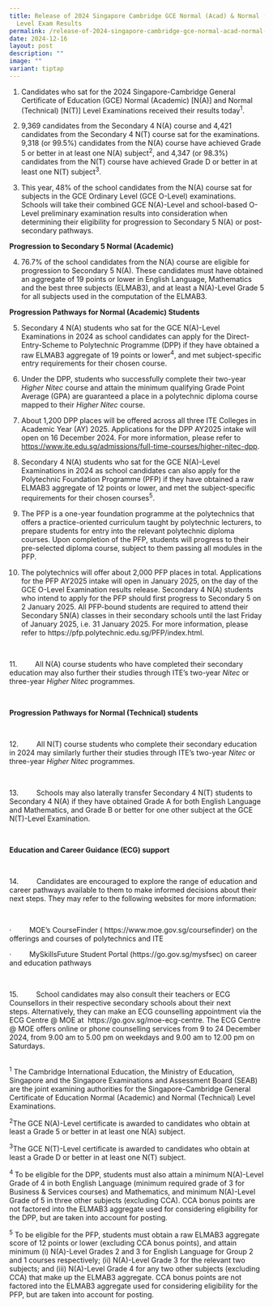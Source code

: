 ```yaml
---
title: Release of 2024 Singapore Cambridge GCE Normal (Acad) & Normal (Tech)
  Level Exam Results
permalink: /release-of-2024-singapore-cambridge-gce-normal-acad-normal-tech-level-exam-results/
date: 2024-12-16
layout: post
description: ""
image: ""
variant: tiptap
---
```

<ol data-tight="true" class="tight">
<li>
<p>Candidates who sat for the 2024 Singapore-Cambridge General Certificate
of Education (GCE) Normal (Academic) [N(A)] and Normal (Technical) [N(T)]
Level Examinations received their results today<sup>1</sup>.</p>
<p></p>
</li>
<li>
<p>9,369 candidates from the Secondary 4 N(A) course and 4,421 candidates
from the Secondary 4 N(T) course sat for the examinations. 9,318 (or 99.5%)
candidates from the N(A) course have achieved Grade 5 or better in at least
one N(A) subject<sup>2</sup>, and 4,347 (or 98.3%) candidates from the
N(T) course have achieved Grade D or better in at least one N(T) subject<sup>3</sup>.</p>
<p></p>
</li>
<li>
<p>This year,<strong> </strong>48% of the school candidates from the N(A)
course sat for subjects in the GCE Ordinary Level (GCE O-Level) examinations.
Schools will take their combined GCE N(A)-Level and school-based O-Level
preliminary examination results into consideration when determining their
eligibility for progression to Secondary 5 N(A) or post-secondary pathways.&nbsp;</p>
</li>
</ol>
<p><strong>Progression to Secondary 5 Normal (Academic)</strong>
</p>
<ol start="4" data-tight="true" class="tight">
<li>
<p>76.7% of the school candidates from the N(A) course are eligible for progression
to Secondary 5 N(A). These candidates must have obtained an aggregate of
19 points or lower in English Language, Mathematics and the best three
subjects (ELMAB3), and at least a N(A)-Level Grade 5 for all subjects used
in the computation of the ELMAB3.&nbsp;&nbsp;</p>
</li>
</ol>
<p><strong>Progression Pathways for Normal (Academic) Students</strong>
</p>
<ol start="5" data-tight="true" class="tight">
<li>
<p>Secondary 4 N(A) students who sat for the GCE N(A)-Level Examinations
in 2024 as school candidates can apply for the Direct-Entry-Scheme to Polytechnic
Programme (DPP) if they have obtained a raw ELMAB3 aggregate of 19 points
or lower<sup>4</sup>, and met subject-specific entry requirements for their
chosen course.&nbsp;</p>
<p></p>
</li>
<li>
<p>Under the DPP, students who successfully complete their two-year <em>Higher Nitec </em>course
and attain the minimum qualifying Grade Point Average (GPA) are guaranteed
a place in a polytechnic diploma course mapped to their <em>Higher Nitec </em>course.</p>
<p></p>
</li>
<li>
<p>About 1,200 DPP places will be offered across all three ITE Colleges in
Academic Year (AY) 2025. Applications for the DPP AY2025 intake will open
on 16 December 2024. For more information, please refer to <a href="https://www.ite.edu.sg/admissions/full-time-courses/higher-nitec-dpp" rel="noopener nofollow" target="_blank">https://www.ite.edu.sg/admissions/full-time-courses/higher-nitec-dpp</a>.</p>
<p></p>
</li>
<li>
<p>Secondary 4 N(A) students who sat for the GCE N(A)-Level Examinations
in 2024 as school candidates can also apply for the Polytechnic Foundation
Programme (PFP) if they have obtained a raw ELMAB3 aggregate of 12 points
or lower, and met the subject-specific requirements for their chosen courses<sup>5</sup>.</p>
<p></p>
</li>
<li>
<p>The PFP is a one-year foundation programme at the polytechnics that offers
a practice-oriented curriculum taught by polytechnic lecturers, to prepare
students for entry into the relevant polytechnic diploma courses. Upon
completion of the PFP, students will progress to their pre-selected diploma
course, subject to them passing all modules in the PFP.</p>
<p></p>
</li>
<li>
<p>The polytechnics will offer about 2,000 PFP places in total. Applications
for the PFP AY2025 intake will open in January 2025, on the day of the
GCE O-Level Examination results release. Secondary 4 N(A) students who
intend to apply for the PFP should first progress to Secondary 5 on 2 January
2025. All PFP-bound students are required to attend their Secondary 5N(A)
classes in their secondary schools until the last Friday of January 2025,
i.e. 31 January 2025. For more information, please refer to <a rel="noopener noreferrer nofollow" target="_blank">https://pfp.polytechnic.edu.sg/PFP/index.html</a>.</p>
</li>
</ol>
<p>&nbsp;</p>
<p>11.&nbsp;&nbsp;&nbsp;&nbsp;&nbsp;&nbsp;&nbsp;&nbsp; All N(A) course students
who have completed their secondary education may also further their studies
through ITE’s two-year <em>Nitec</em> or three-year <em>Higher Nitec</em> programmes.</p>
<p><strong>&nbsp;</strong>
</p>
<p><strong>Progression Pathways for Normal (Technical) students</strong>
</p>
<p><strong>&nbsp;</strong>
</p>
<p>12.&nbsp;&nbsp;&nbsp;&nbsp;&nbsp;&nbsp;&nbsp;&nbsp; All N(T) course students
who complete their secondary education in 2024 may similarly further their
studies through ITE’s two-year <em>Nitec</em> or three-year <em>Higher Nitec</em> programmes.</p>
<p>&nbsp;</p>
<p>13.&nbsp;&nbsp;&nbsp;&nbsp;&nbsp;&nbsp;&nbsp;&nbsp; Schools may also laterally
transfer Secondary 4 N(T) students to Secondary 4 N(A) if they have obtained
Grade A for both English Language and Mathematics, and Grade B or better
for one other subject at the GCE N(T)-Level Examination.</p>
<p>&nbsp;</p>
<p><strong>Education and Career Guidance (ECG) support</strong>
</p>
<p><strong>&nbsp;</strong>
</p>
<p>14.&nbsp;&nbsp;&nbsp;&nbsp;&nbsp;&nbsp;&nbsp;&nbsp; Candidates are encouraged
to explore the range of education and career pathways available to them
to make informed decisions about their next steps. They may refer to the
following websites for more information:</p>
<p>&nbsp;</p>
<p>·&nbsp;&nbsp;&nbsp;&nbsp;&nbsp;&nbsp;&nbsp;&nbsp; MOE’s CourseFinder (
<a rel="noopener noreferrer nofollow" target="_blank">https://www.moe.gov.sg/coursefinder</a>) on the offerings and courses
of polytechnics and ITE</p>
<p>·&nbsp;&nbsp;&nbsp;&nbsp;&nbsp;&nbsp;&nbsp;&nbsp; MySkillsFuture Student
Portal (<a rel="noopener noreferrer nofollow" target="_blank">https://go.gov.sg/mysfsec</a>)
on career and education pathways</p>
<p>&nbsp;</p>
<p>15.&nbsp;&nbsp;&nbsp;&nbsp;&nbsp;&nbsp;&nbsp;&nbsp; School candidates
may also consult their teachers or ECG Counsellors in their respective
secondary schools about their next steps.&nbsp;Alternatively, they can
make an ECG counselling appointment via the ECG Centre @ MOE at&nbsp;
<a rel="noopener noreferrer nofollow" target="_blank">https://go.gov.sg/moe-ecg-centre</a>. The ECG Centre @ MOE offers online
or phone counselling services from 9 to 24 December 2024, from 9.00 am
to 5.00 pm on weekdays and 9.00 am to 12.00 pm on Saturdays.</p>
<p>
<br><sup>1</sup> The Cambridge International Education, the Ministry of Education,
Singapore and the Singapore Examinations and Assessment Board (SEAB) are
the joint examining authorities for the Singapore-Cambridge General Certificate
of Education Normal (Academic) and Normal (Technical) Level Examinations.</p>
<p><sup>2</sup>The GCE N(A)-Level certificate is awarded to candidates who
obtain at least a Grade 5 or better in at least one N(A) subject.</p>
<p><sup>3</sup>The GCE N(T)-Level certificate is awarded to candidates who
obtain at least a Grade D or better in at least one N(T) subject.</p>
<p><sup>4 </sup>To be eligible for the DPP, students must also attain a minimum
N(A)-Level Grade of 4 in both English Language (minimum required grade
of 3 for Business &amp; Services courses) and Mathematics, and minimum
N(A)-Level Grade of 5 in three other subjects (excluding CCA). CCA bonus
points are not factored into the ELMAB3 aggregate used for considering
eligibility for the DPP, but are taken into account for posting.</p>
<p><sup>5</sup> To be eligible for the PFP, students must obtain a raw ELMAB3
aggregate score of 12 points or lower (excluding CCA bonus points), and
attain minimum (i) N(A)-Level Grades 2 and 3 for English Language for Group
2 and 1 courses respectively; (ii) N(A)-Level Grade 3 for the relevant
two subjects; and (iii) N(A)-Level Grade 4 for any two other subjects (excluding
CCA) that make up the ELMAB3 aggregate. CCA bonus points are not factored
into the ELMAB3 aggregate used for considering eligibility for the PFP,
but are taken into account for posting.</p>